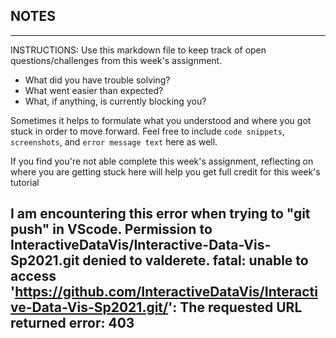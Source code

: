 ## NOTES

-----------
INSTRUCTIONS:
Use this markdown file to keep track of open questions/challenges from this week's assignment.
- What did you have trouble solving?
- What went easier than expected?
- What, if anything, is currently blocking you?

Sometimes it helps to formulate what you understood and where you got stuck in order to move forward. Feel free to include `code snippets`, `screenshots`, and `error message text` here as well.

If you find you're not able complete this week's assignment, reflecting on where you are getting stuck here will help you get full credit for this week's tutorial

I am encountering this error when trying to "git push" in VScode.
Permission to InteractiveDataVis/Interactive-Data-Vis-Sp2021.git denied to valderete.
fatal: unable to access 'https://github.com/InteractiveDataVis/Interactive-Data-Vis-Sp2021.git/': The requested URL returned error: 403
------------
